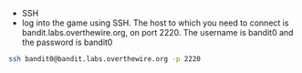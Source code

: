 - SSH
- log into the game using SSH. The host to which you need to connect is bandit.labs.overthewire.org, on port 2220. The username is bandit0 and the password is bandit0

```bash
ssh bandit0@bandit.labs.overthewire.org -p 2220
```
